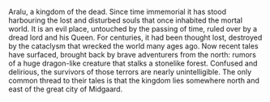 Aralu, a kingdom of the dead. Since time immemorial it has stood harbouring the lost and disturbed souls that once inhabited the mortal world. It is an evil place, untouched by the passing of time, ruled over by a dread lord and his Queen. For centuries, it had been thought lost, destroyed by the cataclysm that wrecked the world many ages ago. Now recent tales have surfaced, brought back by brave adventurers from the north: rumors of a huge dragon-like creature that stalks a stonelike forest. Confused and delirious, the survivors of those terrors are nearly unintelligible. The only common thread to their tales is that the kingdom lies somewhere north and east of the great city of Midgaard.
